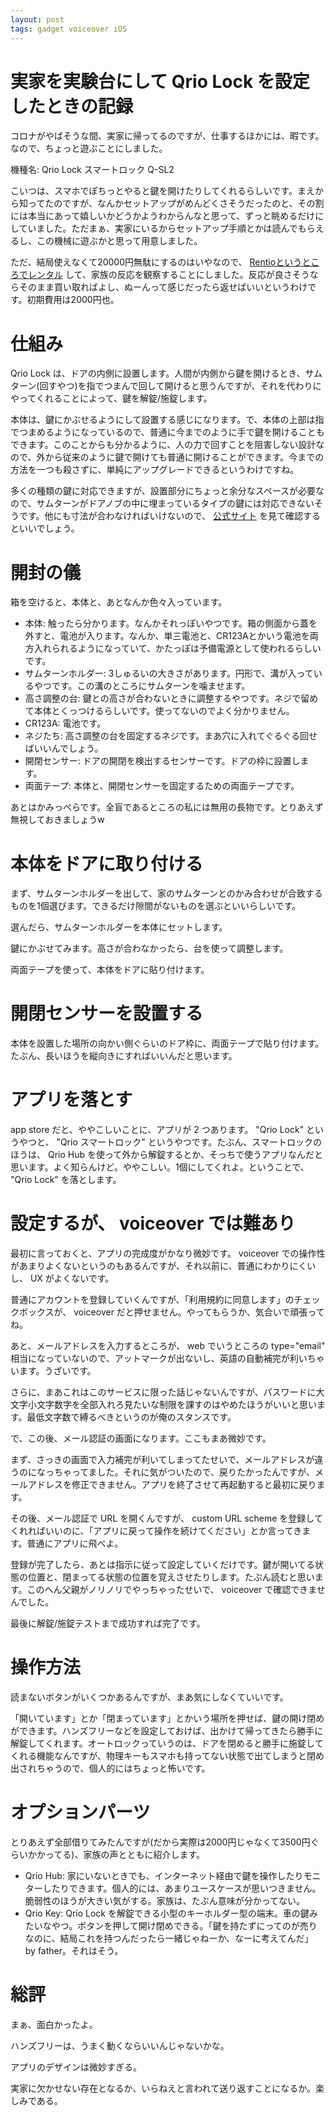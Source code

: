 ```yaml
---
layout: post
tags: gadget voiceover iOS
---
```


# 実家を実験台にして Qrio Lock を設定したときの記録

コロナがやばそうな間、実家に帰ってるのですが、仕事するほかには、暇です。なので、ちょっと遊ぶことにしました。

機種名: Qrio Lock スマートロック Q-SL2

こいつは、スマホでぽちっとやると鍵を開けたりしてくれるらしいです。まえから知ってたのですが、なんかセットアップがめんどくさそうだったのと、その割には本当にあって嬉しいかどうかようわからんなと思って、ずっと眺めるだけにしていました。ただまぁ、実家にいるからセットアップ手順とかは読んでもらえるし、この機械に遊ぶかと思って用意しました。

ただ、結局使えなくて20000円無駄にするのはいやなので、 [Rentioというところでレンタル](https://www.rentio.jp/products/q-sl2) して、家族の反応を観察することにしました。反応が良さそうならそのまま買い取ればよし、ぬーんって感じだったら返せばいいというわけです。初期費用は2000円也。

# 仕組み

Qrio Lock は、ドアの内側に設置します。人間が内側から鍵を開けるとき、サムターン(回すやつ)を指でつまんで回して開けると思うんですが、それを代わりにやってくれることによって、鍵を解錠/施錠します。

本体は、鍵にかぶせるようにして設置する感じになります。で、本体の上部は指でつまめるようになっているので、普通に今までのように手で鍵を開けることもできます。このことからも分かるように、人の力で回すことを阻害しない設計なので、外から従来のように鍵で開けても普通に開けることができます。今までの方法を一つも殺さずに、単純にアップグレードできるというわけですね。

多くの種類の鍵に対応できますが、設置部分にちょっと余分なスペースが必要なので、サムターンがドアノブの中に埋まっているタイプの鍵には対応できないそうです。他にも寸法が合わなければいけないので、 [公式サイト](https://qrio.me/smartlock/specs/) を見て確認するといいでしょう。

# 開封の儀

箱を空けると、本体と、あとなんか色々入っています。

- 本体: 触ったら分かります。なんかそれっぽいやつです。箱の側面から蓋を外すと、電池が入ります。なんか、単三電池と、CR123Aとかいう電池を両方入れられるようになっていて、かたっぽは予備電源として使われるらしいです。
- サムターンホルダー: 3しゅるいの大きさがあります。円形で、溝が入っているやつです。この溝のところにサムターンを噛ませます。
- 高さ調整の台: 鍵との高さが合わないときに調整するやつです。ネジで留めて本体とくっつけるらしいです。使ってないのでよく分かりません。
- CR123A: 電池です。
- ネジたち: 高さ調整の台を固定するネジです。まあ穴に入れてぐるぐる回せばいいんでしょう。
- 開閉センサー: ドアの開閉を検出するセンサーです。ドアの枠に設置します。
- 両面テープ: 本体と、開閉センサーを固定するための両面テープです。

あとはかみっぺらです。全盲であるところの私には無用の長物です。とりあえず無視しておきましょうw

# 本体をドアに取り付ける

まず、サムターンホルダーを出して、家のサムターンとのかみ合わせが合致するものを1個選びます。できるだけ隙間がないものを選ぶといいらしいです。

選んだら、サムターンホルダーを本体にセットします。

鍵にかぶせてみます。高さが合わなかったら、台を使って調整します。

両面テープを使って、本体をドアに貼り付けます。

# 開閉センサーを設置する

本体を設置した場所の向かい側ぐらいのドア枠に、両面テープで貼り付けます。たぶん、長いほうを縦向きにすればいいんだと思います。

# アプリを落とす

app store だと、ややこしいことに、アプリが 2 つあります。 "Qrio Lock" というやつと、 "Qrio スマートロック" というやつです。たぶん、スマートロックのほうは、 Qrio Hub を使って外から解錠するとか、そっちで使うアプリなんだと思います。よく知らんけど。ややこしい。1個にしてくれよ。ということで、 "Qrio Lock" を落とします。

# 設定するが、 voiceover では難あり

最初に言っておくと、アプリの完成度がかなり微妙です。 voiceover での操作性があまりよくないというのもあるんですが、それ以前に、普通にわかりにくいし、 UX がよくないです。

普通にアカウントを登録していくんですが、「利用規約に同意します」のチェックボックスが、 voiceover だと押せません。やってもらうか、気合いで頑張ってね。

あと、メールアドレスを入力するところが、 web でいうところの type="email" 相当になっていないので、アットマークが出ないし、英語の自動補完が利いちゃいます。うざいです。

さらに、まあこれはこのサービスに限った話じゃないんですが、パスワードに大文字小文字数字を全部入れろ見たいな制限を課すのはやめたほうがいいと思います。最低文字数で縛るべきというのが俺のスタンスです。

で、この後、メール認証の画面になります。ここもまあ微妙です。

まず、さっきの画面で入力補完が利いてしまってたせいで、メールアドレスが違うのになっちゃってました。それに気がついたので、戻りたかったんですが、メールアドレスを修正できません。アプリを終了させて再起動すると最初に戻ります。

その後、メール認証で URL を開くんですが、 custom URL scheme を登録してくれればいいのに、「アプリに戻って操作を続けてください」とか言ってきます。普通にアプリに飛べよ。

登録が完了したら、あとは指示に従って設定していくだけです。鍵が開いてる状態の位置と、閉まってる状態の位置を覚えさせたりします。たぶん読むと思います。このへん父親がノリノリでやっちゃったせいで、 voiceover で確認できませんでした。

最後に解錠/施錠テストまで成功すれば完了です。

# 操作方法

読まないボタンがいくつかあるんですが、まあ気にしなくていいです。

「開いています」とか「閉まっています」とかいう場所を押せば、鍵の開け閉めができます。ハンズフリーなどを設定しておけば、出かけて帰ってきたら勝手に解錠してくれます。オートロックっていうのは、ドアを閉めると勝手に施錠してくれる機能なんですが、物理キーもスマホも持ってない状態で出てしまうと閉め出されちゃうので、個人的にはちょっと怖いです。

# オプションパーツ

とりあえず全部借りてみたんですが(だから実際は2000円じゃなくて3500円ぐらいかかってる)、家族の声とともに紹介します。

- Qrio Hub: 家にいないときでも、インターネット経由で鍵を操作したりモニターしたりできます。個人的には、あまりユースケースが思いつきません。脆弱性のほうが大きい気がする。家族は、たぶん意味が分かってない。
- Qrio Key: Qrio Lock を解錠できる小型のキーホルダー型の端末。車の鍵みたいなやつ。ボタンを押して開け閉めできる。「鍵を持たずにってのが売りなのに、結局これを持つんだったら一緒じゃねーか、なーに考えてんだ」 by father。それはそう。

# 総評

まぁ、面白かったよ。

ハンズフリーは、うまく動くならいいんじゃないかな。

アプリのデザインは微妙すぎる。

実家に欠かせない存在となるか、いらねえと言われて送り返すことになるか。楽しみである。
